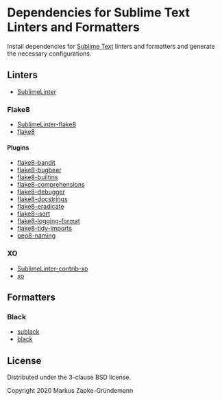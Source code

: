 # Dependencies for Sublime Text Linters and Formatters

Install dependencies for [Sublime Text](https://www.sublimetext.com/) linters and formatters and
generate the necessary configurations.

## Linters

- [SublimeLinter](https://github.com/SublimeLinter/SublimeLinter)

### Flake8

- [SublimeLinter-flake8](https://github.com/SublimeLinter/SublimeLinter-flake8)
- [flake8](https://gitlab.com/pycqa/flake8)

#### Plugins

- [flake8-bandit](https://github.com/tylerwince/flake8-bandit)
- [flake8-bugbear](https://github.com/PyCQA/flake8-bugbear)
- [flake8-builtins](https://github.com/gforcada/flake8-builtins)
- [flake8-comprehensions](https://github.com/adamchainz/flake8-comprehensions)
- [flake8-debugger](https://github.com/JBKahn/flake8-debugger)
- [flake8-docstrings](https://gitlab.com/pycqa/flake8-docstrings)
- [flake8-eradicate](https://github.com/sobolevn/flake8-eradicate)
- [flake8-isort](https://github.com/gforcada/flake8-isort)
- [flake8-logging-format](https://github.com/globality-corp/flake8-logging-format)
- [flake8-tidy-imports](https://github.com/adamchainz/flake8-tidy-imports)
- [pep8-naming](https://github.com/PyCQA/pep8-naming)

### XO

- [SublimeLinter-contrib-xo](https://github.com/xojs/SublimeLinter-contrib-xo)
- [xo](https://github.com/xojs/xo)

## Formatters

### Black

- [sublack](https://github.com/jgirardet/sublack)
- [black](https://github.com/ambv/black)

## License

Distributed under the 3-clause BSD license.

Copyright 2020 Markus Zapke-Gründemann

